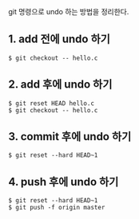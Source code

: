 git 명령으로 undo 하는 방법을 정리한다.

## 1. add 전에 undo 하기
```
$ git checkout -- hello.c
```
## 2. add 후에 undo 하기
```
$ git reset HEAD hello.c
$ git checkout -- hello.c
```

## 3. commit 후에 undo 하기
```
$ git reset --hard HEAD~1
```

## 4. push 후에 undo 하기
```
$ git reset --hard HEAD~1
$ git push -f origin master
```
